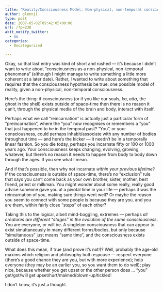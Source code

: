 ```yaml
---
title: "Reality/Consciousness Model: Non-physical, non-temporal consciousness as a reoccuring singleton."
author: glennji
type: post
date: 2007-05-02T09:42:05+00:00
url: /?p=238
aktt_notify_twitter:
  - no
categories:
  - Uncategorized

---
```

Okay, so that last entry was kind of short and rushed &#8212; it&#8217;s because I didn&#8217;t want to write about &#8220;consciousness as a non-physical, non-temporal phenomena&#8221; (although I might manage to write something a little more coherent at a later date). Rather, I wanted to write about something that requires that the consciousness hypothesis be true: one possible model of reality, given a non-physical, non-temporal consciousness.
  
Here&#8217;s the thing: if consciousness (or if you like our souls, _ka_, _atta_, the ghost in the shell) exists outside of space-time then there is no reason it can&#8217;t, through the physical media of the brain and body, interact with itself.
  
Perhaps what we call &#8220;reincarnation&#8221; is actually just a particular form of &#8220;preincarnation&#8221;, where the &#8220;you&#8221; now recognises or remembers a &#8220;you&#8221; that just happened to be in the temporal past? &#8220;You&#8221;, or your consciousness, could perhaps inhabit/associate with any number of bodies throughout time &#8212; and here&#8217;s the kicker &#8212; it needn&#8217;t be in a temporally linear fashion. So you die today, perhaps you incarnate fifty or 100 or 1000 years ago. Your consciousness keeps changing, evolving, growing, whatever, but there&#8217;s no reason it needs to happen from body to body down through the ages. If you see what I mean.
  
And if that&#8217;s possible, then why not incarnate _within your previous lifetime_? If the consciousness is outside of space-time, there&#8217;s no &#8220;exclusion&#8221; rule that says you can&#8217;t come back as your own brother, sister, mother, best friend, priest or milkman. You might wonder about some really, really good advice someone gave you at a pivotal time in your life &#8212; perhaps it was the reincarnation of you, making sure things went well? Or maybe the reason you seem to connect with some people is because they are you, and you are them, within fairly close &#8220;steps&#8221; of each other?
  
Taking this to the logical, albeit mind-boggling, extremes &#8212; perhaps _all creatures are different &#8220;stages&#8221; in the evolution of the same consciousness_. You are everyone, or will be. A singleton consciousness that can appear to exist simultaneously in many different forms/bodies, but only because &#8220;simultaneous&#8221; just means &#8220;same time&#8221;, and the consciousness exists outside of space-time.
  
What does this mean, if true (and prove it&#8217;s not!)? Well, probably the age-old maxims which religion and philosophy both espouse &#8212; respect everyone (there&#8217;s a good chance they are you, but with more experience); help everyone (they may be an earlier you, so you want them to do well); play nice, because whether you get upset or the other person does &#8230; &#8220;you&#8221; get/got/will get upset/hurt/maimed/blown-up/tickled!
  
I don&#8217;t know, it&#8217;s just a thought.

